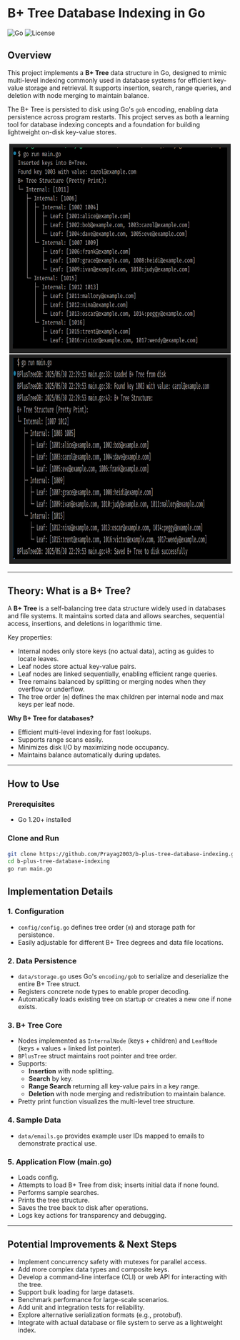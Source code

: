 
# B+ Tree Database Indexing in Go

![Go](https://img.shields.io/badge/Language-Go-blue)
![License](https://img.shields.io/badge/License-MIT-green)

## Overview

This project implements a **B+ Tree** data structure in Go, designed to mimic multi-level indexing commonly used in database systems for efficient key-value storage and retrieval. It supports insertion, search, range queries, and deletion with node merging to maintain balance.

The B+ Tree is persisted to disk using Go's `gob` encoding, enabling data persistence across program restarts. This project serves as both a learning tool for database indexing concepts and a foundation for building lightweight on-disk key-value stores.

<table align="center" style="border: 2px solid white; border-collapse: collapse;">
    <tr>
        <td style="border: 2px solid white; padding: 8px; background: #222;">
            <img src="assets/image.png" alt="Tree Print" width="700" height="450"><br>
        </td>
    </tr>
    <tr>
        <td style="border: 2px solid white; padding: 8px; background: #222;">
            <img src="assets/persist.png" alt="Data Persistence" width="900" height="450"><br>
        </td>
    </tr>
</table>


---

## Theory: What is a B+ Tree?

A **B+ Tree** is a self-balancing tree data structure widely used in databases and file systems. It maintains sorted data and allows searches, sequential access, insertions, and deletions in logarithmic time.

Key properties:

- Internal nodes only store keys (no actual data), acting as guides to locate leaves.
- Leaf nodes store actual key-value pairs.
- Leaf nodes are linked sequentially, enabling efficient range queries.
- Tree remains balanced by splitting or merging nodes when they overflow or underflow.
- The tree order (`m`) defines the max children per internal node and max keys per leaf node.

**Why B+ Tree for databases?**

- Efficient multi-level indexing for fast lookups.
- Supports range scans easily.
- Minimizes disk I/O by maximizing node occupancy.
- Maintains balance automatically during updates.

---

## How to Use

### Prerequisites

- Go 1.20+ installed

### Clone and Run

```bash
git clone https://github.com/Prayag2003/b-plus-tree-database-indexing.git
cd b-plus-tree-database-indexing
go run main.go
````

## Implementation Details

### 1. Configuration

- `config/config.go` defines tree order (`m`) and storage path for persistence.
- Easily adjustable for different B+ Tree degrees and data file locations.

### 2. Data Persistence

- `data/storage.go` uses Go's `encoding/gob` to serialize and deserialize the entire B+ Tree struct.
- Registers concrete node types to enable proper decoding.
- Automatically loads existing tree on startup or creates a new one if none exists.

### 3. B+ Tree Core

- Nodes implemented as `InternalNode` (keys + children) and `LeafNode` (keys + values + linked list pointer).
- `BPlusTree` struct maintains root pointer and tree order.
- Supports:
  - **Insertion** with node splitting.
  - **Search** by key.
  - **Range Search** returning all key-value pairs in a key range.
  - **Deletion** with node merging and redistribution to maintain balance.
- Pretty print function visualizes the multi-level tree structure.

### 4. Sample Data

- `data/emails.go` provides example user IDs mapped to emails to demonstrate practical use.

### 5. Application Flow (main.go)

- Loads config.
- Attempts to load B+ Tree from disk; inserts initial data if none found.
- Performs sample searches.
- Prints the tree structure.
- Saves the tree back to disk after operations.
- Logs key actions for transparency and debugging.

---


## Potential Improvements & Next Steps

* Implement concurrency safety with mutexes for parallel access.
* Add more complex data types and composite keys.
* Develop a command-line interface (CLI) or web API for interacting with the tree.
* Support bulk loading for large datasets.
* Benchmark performance for large-scale scenarios.
* Add unit and integration tests for reliability.
* Explore alternative serialization formats (e.g., protobuf).
* Integrate with actual database or file system to serve as a lightweight index.
